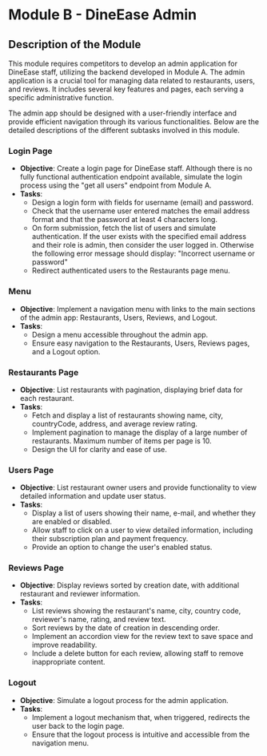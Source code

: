 # Module B - DineEase Admin

<!-- - Login page (there is no fully functional endpoint, only get all users, simulate logging process)
- Menu (Restaurants, Users, Reviews, Logout)
- Restaurants page: list retaurants (paging) with their brief data (name, city, countryCode, address, average review rating)
- Users page: list restaurant owner users with their brief data (name, e-mail, isEnabled), show details (brief + plan, frequency of payment)+ when click and can change isEnabled
- Reviews page: list reviews (name of the restaurant, city, country code, name of the reviwer, rating) sorted by createdAt desc, review text show as accordion, delete button at the end of the row
- Logout (simulate) -->

## Description of the Module
This module requires competitors to develop an admin application for DineEase staff, utilizing the backend developed in Module A. The admin application is a crucial tool for managing data related to restaurants, users, and reviews. It includes several key features and pages, each serving a specific administrative function.

The admin app should be designed with a user-friendly interface and provide efficient navigation through its various functionalities. Below are the detailed descriptions of the different subtasks involved in this module.

### Login Page
- **Objective**: Create a login page for DineEase staff. Although there is no fully functional authentication endpoint available, simulate the login process using the "get all users" endpoint from Module A.
- **Tasks**:
  - Design a login form with fields for username (email) and password.
  - Check that the username user entered matches the email address format and that the password at least 4 characters long.
  - On form submission, fetch the list of users and simulate authentication. If the user exists with the specified email address and their role is admin, then consider the user logged in. Otherwise the following error message should display: "Incorrect username or password"
  - Redirect authenticated users to the Restaurants page menu.

### Menu
- **Objective**: Implement a navigation menu with links to the main sections of the admin app: Restaurants, Users, Reviews, and Logout.
- **Tasks**:
  - Design a menu accessible throughout the admin app.
  - Ensure easy navigation to the Restaurants, Users, Reviews pages, and a Logout option.

### Restaurants Page
- **Objective**: List restaurants with pagination, displaying brief data for each restaurant.
- **Tasks**:
  - Fetch and display a list of restaurants showing name, city, countryCode, address, and average review rating.
  - Implement pagination to manage the display of a large number of restaurants. Maximum number of items per page is 10.
  - Design the UI for clarity and ease of use.

### Users Page
- **Objective**: List restaurant owner users and provide functionality to view detailed information and update user status.
- **Tasks**:
  - Display a list of users showing their name, e-mail, and whether they are enabled or disabled.
  - Allow staff to click on a user to view detailed information, including their subscription plan and payment frequency.
  - Provide an option to change the user's enabled status.

### Reviews Page
- **Objective**: Display reviews sorted by creation date, with additional restaurant and reviewer information.
- **Tasks**:
  - List reviews showing the restaurant's name, city, country code, reviewer's name, rating, and review text.
  - Sort reviews by the date of creation in descending order.
  - Implement an accordion view for the review text to save space and improve readability.
  - Include a delete button for each review, allowing staff to remove inappropriate content.

### Logout
- **Objective**: Simulate a logout process for the admin application.
- **Tasks**:
  - Implement a logout mechanism that, when triggered, redirects the user back to the login page.
  - Ensure that the logout process is intuitive and accessible from the navigation menu.

